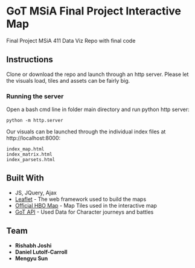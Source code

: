 # GoT MSiA Final Project Interactive Map

Final Project MSiA 411 Data Viz Repo with final code

## Instructions

Clone or download the repo and launch through an http server.
Please let the visuals load, tiles and assets can be fairly big.

### Running the server

Open a bash cmd line in folder main directory and run python http server:

```
python -m http.server
```

Our visuals can be launched through the individual index files at http://localhost:8000:

```
index_map.html
index_matrix.html
index_parsets.html
```

## Built With

* JS, JQuery, Ajax
* [Leaflet](https://leafletjs.com/) - The web framework used to build the maps
* [Official HBO Map](http://viewers-guide.hbo.com/game-of-thrones/season-7/episode-7/map) - Map Tiles used in the interactive map
* [GoT API](https://api.got.show/doc/) - Used Data for Character journeys and battles

## Team

* **Rishabh Joshi**
* **Daniel Lutolf-Carroll**
* **Mengyu Sun**
